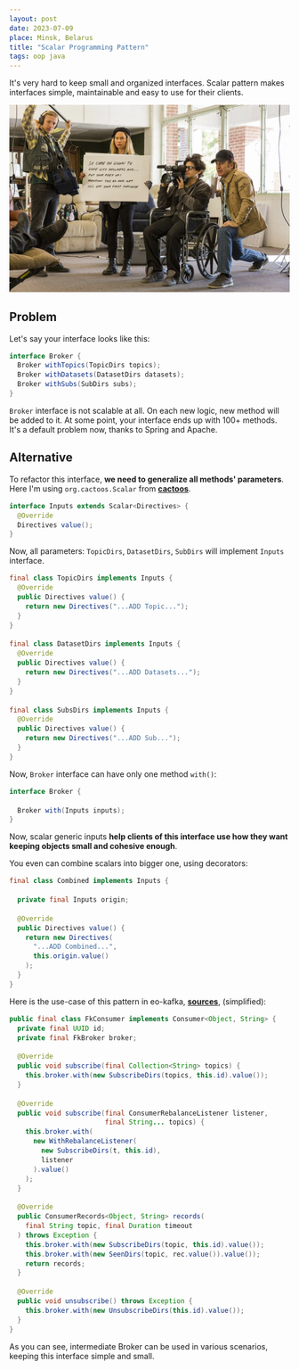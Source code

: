 ```yaml
---
layout: post
date: 2023-07-09
place: Minsk, Belarus
title: "Scalar Programming Pattern"
tags: oop java
---
```


It's very hard to keep small and organized interfaces.
Scalar pattern makes interfaces simple, maintainable and 
easy to use for their clients.

<!--more-->

<img src="/images/2023/07/saul-take.png">

## Problem

Let's say your interface looks like this: 

```java
interface Broker {
  Broker withTopics(TopicDirs topics);
  Broker withDatasets(DatasetDirs datasets);
  Broker withSubs(SubDirs subs);
}
```

`Broker` interface is not scalable at all.
On each new logic, new method will be added to it.
At some point, your interface ends up with 100+ methods.
It's a default problem now, thanks to Spring and Apache. 

## Alternative

To refactor this interface, **we need to generalize all methods' parameters**.
Here I'm using `org.cactoos.Scalar` from [**cactoos**](https://github.com/yegor256/cactoos).

```java
interface Inputs extends Scalar<Directives> {
  @Override
  Directives value();
}
```

Now, all parameters: `TopicDirs`, `DatasetDirs`, `SubDirs`
will implement `Inputs` interface.

```java
final class TopicDirs implements Inputs {
  @Override
  public Directives value() {
    return new Directives("...ADD Topic...");
  }
}

final class DatasetDirs implements Inputs {
  @Override
  public Directives value() {
    return new Directives("...ADD Datasets...");
  }
}

final class SubsDirs implements Inputs {
  @Override
  public Directives value() {
    return new Directives("...ADD Sub...");
  }
}
```

Now, `Broker` interface can have only one method `with()`:

```java
interface Broker {
  
  Broker with(Inputs inputs);
}
```

Now, scalar generic inputs **help clients of this interface use how they want**
**keeping objects small and cohesive enough**.

You even can combine scalars into bigger one, using decorators:
```java
final class Combined implements Inputs {

  private final Inputs origin;

  @Override
  public Directives value() {
    return new Directives(
      "...ADD Combined...",
      this.origin.value()
    );
  }
}
```

Here is the use-case of this pattern in eo-kafka, [**sources**](https://github.com/eo-cqrs/eo-kafka),
(simplified):
```java
public final class FkConsumer implements Consumer<Object, String> {
  private final UUID id;
  private final FkBroker broker;

  @Override
  public void subscribe(final Collection<String> topics) {
    this.broker.with(new SubscribeDirs(topics, this.id).value());
  }

  @Override
  public void subscribe(final ConsumerRebalanceListener listener,
                        final String... topics) {
    this.broker.with(
      new WithRebalanceListener(
        new SubscribeDirs(t, this.id),
        listener
      ).value()
    );
  }

  @Override
  public ConsumerRecords<Object, String> records(
    final String topic, final Duration timeout
  ) throws Exception {
    this.broker.with(new SubscribeDirs(topic, this.id).value());
    this.broker.with(new SeenDirs(topic, rec.value()).value());
    return records;
  }

  @Override
  public void unsubscribe() throws Exception {
    this.broker.with(new UnsubscribeDirs(this.id).value());
  }
}
```

As you can see, intermediate Broker can be used in various scenarios,
keeping this interface simple and small.
